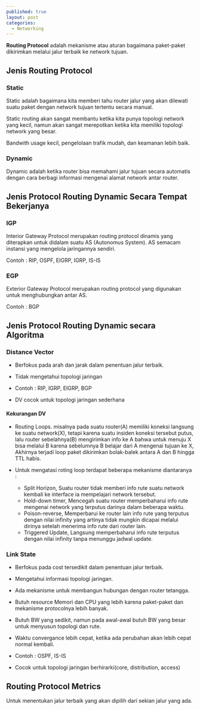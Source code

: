 ```yaml
---
published: true
layout: post
categories:
  - Networking
---
```

**Routing Protocol** adalah mekanisme atau aturan bagaimana paket-paket dikirimkan melalui jalur terbaik ke network tujuan.

## Jenis Routing Protocol

### Static

Static adalah bagaimana kita memberi tahu router jalur yang akan dilewati suatu paket dengan network tujuan tertentu secara manual.

Static routing akan sangat membantu ketika kita punya topologi network yang kecil, namun akan sangat merepotkan ketika kita memiliki topologi network yang besar.

Bandwith usage kecil, pengelolaan trafik mudah, dan keamanan lebih baik.

### Dynamic

Dynamic adalah ketika router bisa memahami jalur tujuan secara automatis dengan cara berbagi informasi mengenai alamat network antar router. 

## Jenis Protocol Routing Dynamic Secara Tempat Bekerjanya

### IGP

Interior Gateway Protocol merupakan routing protocol dinamis yang diterapkan untuk didalam suatu AS (Autonomus System). AS semacam instansi yang mengelola jaringannya sendiri. 

Contoh : RIP, OSPF, EIGRP, IGRP, IS-IS

### EGP

Exterior Gateway Protocol merupakan routing protocol yang digunakan untuk menghubungkan antar AS.

Contoh : BGP

## Jenis Protocol Routing Dynamic secara Algoritma

### Distance Vector

- Berfokus pada arah dan jarak dalam penentuan jalur terbaik.

- Tidak mengetahui topologi jaringan 

- Contoh : RIP, IGRP, EIGRP, BGP

- DV cocok untuk topologi jaringan sederhana

#### Kekurangan DV

- Routing Loops. misalnya pada suatu router(A) memiliki koneksi langsung ke suatu network(X), tetapi karena suatu insiden koneksi tersebut putus, lalu router sebelahnya(B) mengirimkan info ke A bahwa untuk menuju X bisa melalui B karena sebelumnya B belajar dari A mengenai tujuan ke X, Akhirnya terjadi loop paket dikirimkan bolak-balek antara A dan B hingga TTL habis. 

- Untuk mengatasi roting loop terdapat beberapa mekanisme diantaranya :
  - Split Horizon, Suatu router tidak memberi info rute suatu network kembali ke interface ia mempelajari network tersebut.
  - Hold-down timer, Mencegah suatu router memperbaharui info rute mengenai network yang terputus darinya dalam beberapa waktu.
  - Poison-reverse, Memperbarui ke router lain info rute yang terputus dengan nilai infinity yang artinya tidak mungkin dicapai melalui dirinya setelah menerima info rute dari router lain.
  - Triggered Update, Langsung memperbaharui info rute terputus dengan nilai infinity tanpa menunggu jadwal update.

### Link State

- Berfokus pada cost tersedikit dalam penentuan jalur terbaik.

- Mengetahui informasi topologi jaringan.

- Ada mekanisme untuk membangun hubungan dengan router tetangga.

- Butuh resource Memori dan CPU yang lebih karena paket-paket dan mekanisme protocolnya lebih banyak.

- Butuh BW yang sedikit, namun pada awal-awal butuh BW yang besar untuk menyusun topologi dan rute.

- Waktu convergance lebih cepat, ketika ada perubahan akan lebih cepat normal kembali.

- Contoh : OSPF, IS-IS

- Cocok untuk topologi jaringan berhirarki(core, distribution, access) 

## Routing Protocol Metrics
Untuk menentukan jalur terbaik yang akan dipilih dari sekian jalur yang ada.
